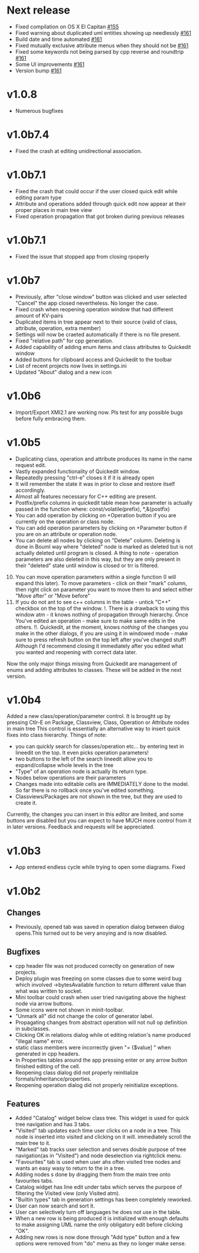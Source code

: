 

# Next release
[#155]: https://github.com/DoUML/douml/pull/155
[#161]: https://github.com/DoUML/douml/pull/161
* Fixed compilation on OS X El Capitan [#155]
* Fixed warning about duplicated uml entities showing up needlessly [#161]
* Build date and time automated [#161]
* Fixed mutually exclusive attribute menus when they should not be [#161]
* Fixed some keywords not being parsed by cpp reverse and roundtrip [#161]
* Some UI improvements [#161]
* Version bump [#161]

# v1.0.8
* Numerous bugfixes

# v1.0b7.4
* Fixed the crash at editing unidirectional association.

# v1.0b7.1 
* Fixed the crash that could occur if the user closed quick edit while editing param type
* Attribute and operations added through quick edit now appear at their proper places in main tree view
* Fixed operation propagation that got broken during previous releases

# v1.0b7.1 
* Fixed the issue that stopped app from closing rpoperly

# v1.0b7

* Previously, after "close window" button was clicked and user selected "Cancel" the app closed nevertheless. No longer the case.
* Fixed crash when reopening operation window that had different amount of KV-pairs
* Duplicated items in tree appear next to their source (valid of class, attribute, operation, extra member)
* Settings will now be craeted automatically if there is no file present.
* Fixed "relative path" for cpp generation.
* Added capability of adding enum items and class attributes to Quickedit window
* Added buttons for clipboard access and Quickedit to the toolbar
* List of recent projects now lives in settings.ini
* Updated "About" dialog and a new icon 

# v1.0b6
* Import/Export XMI2.1 are working now. Pls test for any possible bugs before fully embracing them.

# v1.0b5
* Duplicating class, operation and attribute produces its name in the name request edit.
* Vastly expanded functionality of Quickedit window. 
* Repeatedly pressing "ctrl-e" closes it if it is already open
* It will remember the state it was in prior to close and restore itself accordingly.
* Almost all features necessary for C++ editing are present. 
* Postfix/prefix columns in quickedit table mean how parameter is actually passed in the function where: const/volatile(prefix), \*,&(postfix) 
* You can add operation by clicking on +Operation button if you are currently on the operation or class node.
* You can add operation parameters by clicking on +Parameter button if you are on an attribute or operation node.
* You can delete all nodes by clicking on "Delete" column. Deleting is done in Bouml way where "deleted" node is marked as deleted but is not actually deleted until program is closed.
A thing to note - operation parameters are also deleted in this way, but they are only present in their "deleted" state until window is closed or trr is filtered.
10. You can move operation parameters within a single function (I will expand this later). To move parameters - click on their "mark" column, then right click on parameter you want to move them to and select either "Move after" or "Move before"
11. If you do not ant to see c++ columns in the table - untick "C++" checkbox on the top of the window.
!. There is a drawback to using this window atm - it knows nothing of propagation through hierarchy. Once You've edited an operation - make sure to make same edits in the others.
!!. Quickedit, at the moment, knows _nothing_ of the changes you make in the other dialogs, if you are using it in windowed mode - make sure to press refresh button on the top left after you've changed stuff! Although I'd recommend closing it immediately after you edited what you wanted and reopening with correct data later.

Now the only major things missing from Quickedit are management of enums and adding attributes to classes. These will be added in the next version.


# v1.0b4
Added a new class/operation/parameter control. It is brought up by pressing Ctlr-E on Package, Classview, Class, Operation or Attribute nodes in main tree
This control is essentially an alternative way to insert quick fixes into class hierarchy. 
Things of note:
* you can quickly search for classes/operation etc... by entering text in lineedit on the top. It even picks operation parameters!
* two buttons to the left of the search lineedit allow you to expand/collapse whole levels in the tree
* "Type" of an operation node is actually its return type.
* Nodes below operations are their parameters
* Changes made into editable cells are IMMEDIATELY done to the model. So far there is no rollback once you've edited something.
* Classviews/Packages are not shown in the tree, but they are used to create it.

Currently, the changes you can insert in this editor are limited, and some buttons are disabled but you can expect to have MUCH more control from it in later versions.
Feedback and requests will be appreciated.



# v1.0b3
* App entered endless cycle while trying to open some diagrams. Fixed


# v1.0b2

## Changes
* Previously, opened tab was saved in operation dialog between dialog opens.This turned out to be very anoying and is now disabled.


## Bugfixes
* cpp header file was not produced correctly on generation of new projects.
* Deploy plugin was freezing on some classes due to some weird bug which involved ->bytesAvailable function to return different value than what was written to socket.
* Mini toolbar could crash when user tried navigating above the highest node via arrow buttons.
* Some icons were not shown in minit-toolbar.
* "Unmark all" did not change the color of generator label.
* Propagating changes from abstract operation will not null op definition in subclasses.
* Clicking OK in relations dialog while ot editing relation's name produced "illegal name" error.
* static class members were incorrectly given "= {$value] " when generated in cpp headers.
* In Properties tables around the app pressing enter or any arrow button finished editing of the cell.
* Reopening class dialog did not properly reinitialize formals/inheritance/properties.
* Reopening operation dialog did not properly reinitialize exceptions.


## Features
* Added "Catalog" widget below class tree. This widget is used for quick tree navigation and has 3 tabs.
* "Visited" tab updates each time user clicks on a node in a tree. This node is inserted into visited and clicking on it will.
  immediately scroll the main tree to it.
* "Marked" tab tracks user selection and serves double purpose of tree navigation(as in "Visited") and node deselection via rightclick menu.
* "Favourites" tab is used when user ahs often visited tree nodes and wants an easy wasy to return to the in a tree.
* Adding nodes s done by dragging them from the main tree onto favourites tabs.
* Catalog widget has line edit under tabs which serves the purpose of filtering the Visited view (only Visited atm).
* "Builtin types" tab in generation settings has been completely reworked. 
* User can now search and sort it.
* User can selectively turn off languages he does not use in the table.
* When a new row is being produced it is initialized with enough defaults to make assigning UML name the only obligatory edit before clicking "OK".
* Adding new rows is now done through "Add type" button and a few options were removed from "do" menu as they no longer make sense.
